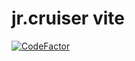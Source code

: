 # jr.cruiser vite

[![CodeFactor](https://www.codefactor.io/repository/github/resdenia/jr-frontend-vite/badge)](https://www.codefactor.io/repository/github/resdenia/jr-frontend-vite)
